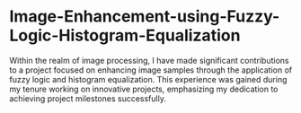 # Image-Enhancement-using-Fuzzy-Logic-Histogram-Equalization
Within the realm of image processing, I have made significant contributions to a project focused on enhancing image samples  through the application of fuzzy logic and histogram equalization. This experience was gained during my tenure working on innovative projects,  emphasizing my dedication to achieving project milestones successfully.
